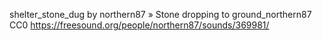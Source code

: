 shelter_stone_dug
by northern87 » Stone dropping to ground_northern87 
CC0
https://freesound.org/people/northern87/sounds/369981/